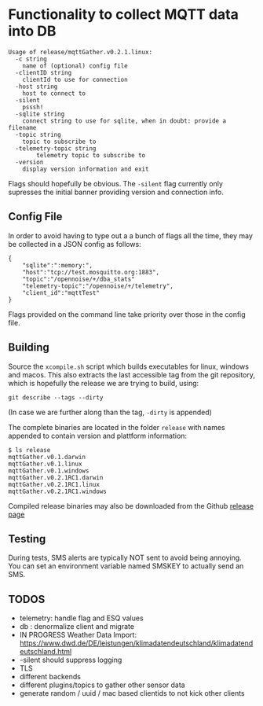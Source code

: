 
# Functionality to collect MQTT data into DB

	Usage of release/mqttGather.v0.2.1.linux:
	  -c string
		name of (optional) config file
	  -clientID string
		clientId to use for connection
	  -host string
		host to connect to
	  -silent
		psssh!
	  -sqlite string
		connect string to use for sqlite, when in doubt: provide a filename
	  -topic string
		topic to subscribe to
	  -telemetry-topic string
	        telemetry topic to subscribe to
	  -version
		display version information and exit

Flags should hopefully be obvious. The `-silent` flag currently only
supresses the initial banner providing version and connection info.


## Config File

In order to avoid having to type out a a bunch of flags all the time,
they may be collected in a JSON config as follows:

	{
		"sqlite":":memory:",
		"host":"tcp://test.mosquitto.org:1883",
		"topic":"/opennoise/+/dba_stats"
		"telemetry-topic":"/opennoise/+/telemetry",
		"client_id":"mqttTest"
	}

Flags provided on the command line take priority over those in the
config file.

## Building

Source the `xcompile.sh` script which builds executables for linux,
windows and macos. This also extracts the last accessible tag from the
git repository, which is hopefully the release we are trying to build,
using:

	git describe --tags --dirty

(In case we are further along than the tag, `-dirty` is appended)

The complete binaries are located in the folder `release` with names appended
to contain version and plattform information:

	$ ls release
	mqttGather.v0.1.darwin
	mqttGather.v0.1.linux
	mqttGather.v0.1.windows
	mqttGather.v0.2.1RC1.darwin
	mqttGather.v0.2.1RC1.linux
	mqttGather.v0.2.1RC1.windows

Compiled release binaries may also be downloaded from the Github [release
page](https://github.com/OpenAirCgn/mqttGather/releases)

## Testing

During tests, SMS alerts are typically NOT sent to avoid being annoying.
You can set an environment variable named SMSKEY to actually send an SMS.


## TODOS
- telemetry: handle flag and ESQ values
- db : denormalize client and migrate
- IN PROGRESS Weather Data Import: https://www.dwd.de/DE/leistungen/klimadatendeutschland/klimadatendeutschland.html
- -silent should suppress logging
- TLS
- different backends
- different plugins/topics to gather other sensor data
- generate random / uuid / mac based clientids to not kick other clients
